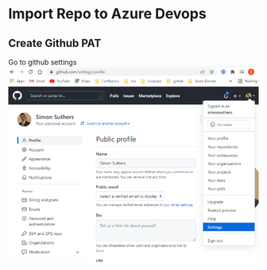 # Import Repo to Azure Devops

## Create Github PAT
Go to github settings
![Github settings](pictures/01GithubSettings.png?raw=true "Title")


